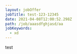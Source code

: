 ```yaml
---
layout: jobOffer
jobTitle: test-123-12345
date: 2021-04-08T12:00:52.298Z
path: /job/aaasdfghjasd/aa
jobKeywords:
  - xd
---
```

test